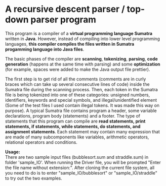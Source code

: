 # A recursive descent parser / top-down parser program

This program is a compiler of a <b>virtual programming language Sumatra</b> written in <b>Java</b>. However, instead of compiling into lower level programming languages, <b>this compiler compiles the files written in Sumatra progamming language into Java files</b>. 

The basic phases of the compiler are <b>scanning</b>, <b>tokenizing</b>, <b>parsing</b>, <b>code generation</b> (happens at the same time with parsing)  and some <b>optimization</b> (for example, spaces were added to make the Java output file prettier). 

The first step is to get rid of all the comments (comments are in curly braces which can take up several consecutive lines of code) inside the Sumatra file during the scanning process. Then, each token in the Sumatra file is being tokenized into one of these categories: unsigned numbers, identifiers, keywords and special symbols, and illegal/unidentified element (Some of the test files I used contain illegal tokens. It was made this way on purpose). A typical Sumatra file contains program a header, some variable declarations, program body (statements) and a footer. The type of statements that this program can compile are <b>read statements, print statements, if statements, while statements, do statements, and assignment statements</b>. Each statement may contain many expression that are made of many subcomponents like variables, arithmetic operators, relational operators and conditions.

<b>Usage:</b><br/>
There are two sample input files (bubblesort.sum and straddle.sum) in folder 'sample_IO'.
When running the Driver file, you will be prompted "Enter the file name without extension:".
After cloning the current file system, all you need to do is to enter "sample_IO/bubblesort" or "sample_IO/straddle" to try out the two examples.
